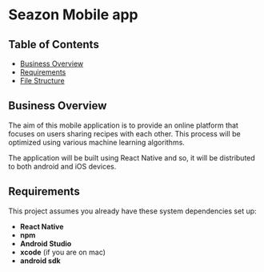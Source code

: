 # Seazon Mobile app

## Table of Contents
- <a href="#business-case">Business Overview</a>
- <a href="#requirements">Requirements</a>
- <a href="#requirements">File Structure</a>

## Business Overview
The aim of this mobile application is to provide an online platform that focuses on users sharing recipes with each other. This process will be optimized using various machine learning algorithms.

The application will be built using React Native and so, it will be distributed to both android and iOS devices.

## Requirements
This project assumes you already have these system dependencies set up:
- **React Native**
- **npm**
- **Android Studio**
- **xcode** (if you are on mac)
- **android sdk**
